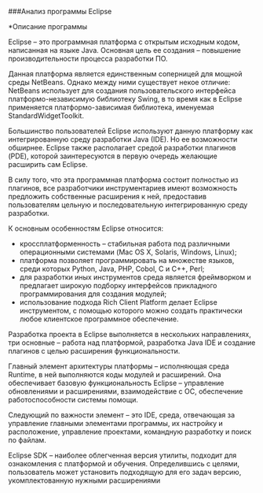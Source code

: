 ###Анализ программы Eclipse

*Описание программы

Eclipse – это программная платформа с открытым исходным кодом, написанная на языке Java. Основная цель ее создания – повышение производительности процесса разработки ПО.

Данная платформа является единственным соперницей для мощной среды NetBeans. Однако между ними существует некое отличие: NetBeans использует для создания пользовательского интерфейса платформо-независимую библиотеку Swing, в то время как в Eclipse применяется платформо-зависимая библиотека, именуемая StandardWidgetToolkit.

Большинство пользователей Eclipse используют данную платформу как интегрированную среду разработки Java (IDE). Но ее возможности обширнее. Eclipse также располагает средой разработки плагинов (PDE), которой заинтересуются в первую очередь желающие расширить сам Eclipse.

В силу того, что эта программная платформа состоит полностью из плагинов, все разработчики инструментариев имеют возможность предложить собственные расширения к ней, предоставив пользователям цельную и последовательную интегрированную среду разработки.

К основным особенностям Eclipse относится:

- кроссплатформенность – стабильная работа под различными операционными системами (Mac OS X, Solaris, Windows, Linux);
- платформа позволяет программировать на множестве языков, среди которых Python, Java, PHP, Cobol, C и C++, Perl;
- для разработки иных инструментов среда является фреймворком и предлагает широкую подборку интерфейсов прикладного программирования для создания модулей;
- использование подхода Rich Client Platform делает Eclipse инструментом, с помощью которого можно создать практически любое клиентское программное обеспечение.

Разработка проекта в Eclipse выполняется в нескольких направлениях, три основные – работа над платформой, разработка Java IDE и создание плагинов с целью расширения функциональности.

Главный элемент архитектуры платформы – исполняющая среда Runtime, в ней выполняются коды модулей и расширений. Она обеспечивает базовую функциональность Eclipse – управление обновлениями и расширениями, взаимодействие с ОС, обеспечение работоспособности системы помощи.

Следующий по важности элемент – это IDE, среда, отвечающая за управление главными элементами программы, их настройку и расположение, управление проектами, командную разработку и поиск по файлам.

Eclipse SDK – наиболее облегченная версия утилиты, подходит для ознакомления с платформой и обучения. Определившись с целями, пользователь может установить подходящую для его задач версию, укомплектованную нужными расширениями

